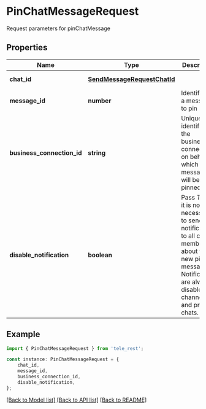 # PinChatMessageRequest

Request parameters for pinChatMessage

## Properties

Name | Type | Description | Notes
------------ | ------------- | ------------- | -------------
**chat_id** | [**SendMessageRequestChatId**](SendMessageRequestChatId.md) |  | [default to undefined]
**message_id** | **number** | Identifier of a message to pin | [default to undefined]
**business_connection_id** | **string** | Unique identifier of the business connection on behalf of which the message will be pinned | [optional] [default to undefined]
**disable_notification** | **boolean** | Pass *True* if it is not necessary to send a notification to all chat members about the new pinned message. Notifications are always disabled in channels and private chats. | [optional] [default to undefined]

## Example

```typescript
import { PinChatMessageRequest } from 'tele_rest';

const instance: PinChatMessageRequest = {
    chat_id,
    message_id,
    business_connection_id,
    disable_notification,
};
```

[[Back to Model list]](../README.md#documentation-for-models) [[Back to API list]](../README.md#documentation-for-api-endpoints) [[Back to README]](../README.md)
